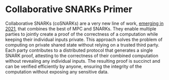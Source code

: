 # Collaborative SNARKs Primer

Collaborative SNARKs (coSNARKs) are a very new line of work, [emerging in 2021](https://eprint.iacr.org/2021/1530.pdf), that combines the best of MPC and SNARKs. They enable multiple parties to jointly create a proof of the correctness of a computation while keeping their individual inputs private. This approach solves the problem of computing on private shared state without relying on a trusted third party. Each party contributes to a distributed protocol that generates a single SNARK proof, attesting to the correctness of their combined computation without revealing any individual inputs. The resulting proof is succinct and can be verified efficiently by anyone, ensuring the integrity of the computation without exposing any sensitive data.
